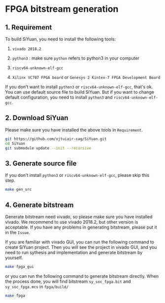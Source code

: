 # FPGA bitstream generation

## 1. Requirement
To build SiYuan, you need to install the following tools:

1. `vivado 2018.2` 

2. `python3` : make sure `python` refers to python3 in your computer

3. `riscv64-unknown-elf-gcc` 

4. `Xilinx VC707 FPGA board`  or `Genesys 2 Kintex-7 FPGA Development Board`

If you don't want to install `python3` or `riscv64-unknown-elf-gcc`, that's ok. You can use default source file to build SiYuan. But if you want to change default configuration, you need to install `python3` and `riscv64-unknown-elf-gcc`.


## 2. Download SiYuan

Please make sure you have installed the above tools in `Requirement`.
```sh
git https://github.com/xjtuiair-cag/SiYuan.git 
cd SiYuan
git submodule update --init --recursive
```
## 3. Generate source file

If you don't install `python3` or `riscv64-unknown-elf-gcc`, please skip this step.
```sh
make gen_src
```

## 4. Generate bitstream

Generate bitstream need vivado, so please make sure you have installed vivado. We recommend to use vivado 2018.2, but other version is acceptable. If you have any problems in generating bitstream, please put it in the `Issue`.

If you are familiar with vivado GUI, you can run the following command to create SiYuan project. Then you will see the project in vivado GUI, and you need to run sythesis and implementation and generate bitstream by yourself. 
```sh
make fpga_gui
```
or you can run the following command to generate bitstream directly. When the process done, you will find bitstream `sy_soc_fpga.bit` and `sy_soc_fpga.mcs` in `fpga/build/`
```sh
make fpga
```
